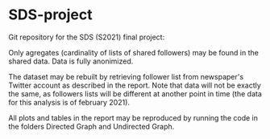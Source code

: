 # SDS-project
Git repository for the SDS (S2021) final project: 

Only agregates (cardinality of lists of shared followers) may be found in the shared data. Data is fully anonimized. 

The dataset may be rebuilt by retrieving follower list from newspaper's Twitter account as described in the report. Note that data will not be exactly the same, as followers lists will be different at another point in time (the data for this analysis is of february 2021).

All plots and tables in the report may be reproduced by running the code in the folders Directed Graph and Undirected Graph.

